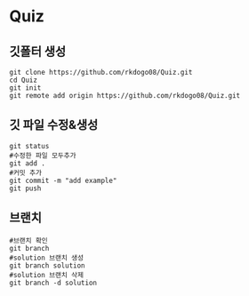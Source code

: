 # Quiz

## 깃폴터 생성
```
git clone https://github.com/rkdogo08/Quiz.git
cd Quiz
git init
git remote add origin https://github.com/rkdogo08/Quiz.git
```

## 깃 파일 수정&생성
```
git status
#수정한 파일 모두추가
git add .
#커밋 추가
git commit -m "add example"
git push
```

## 브랜치
```
#브랜치 확인
git branch
#solution 브랜치 생성
git branch solution
#solution 브랜치 삭제
git branch -d solution

```
